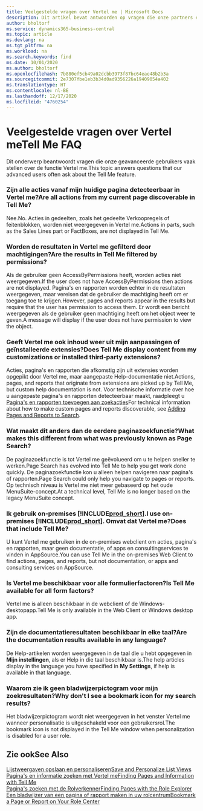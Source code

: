 ```yaml
---
title: Veelgestelde vragen over Vertel me | Microsoft Docs
description: Dit artikel bevat antwoorden op vragen die onze partners en klanten vaak hebben over Vertel me.
author: bholtorf
ms.service: dynamics365-business-central
ms.topic: article
ms.devlang: na
ms.tgt_pltfrm: na
ms.workload: na
ms.search.keywords: find
ms.date: 10/01/2020
ms.author: bholtorf
ms.openlocfilehash: 7b880ef5cb49a02dcbb3973f87bc64eae48b2b3a
ms.sourcegitcommit: 2e7307fbe1eb3b34d0ad9356226a19409054a402
ms.translationtype: HT
ms.contentlocale: nl-BE
ms.lasthandoff: 12/17/2020
ms.locfileid: "4760254"
---
```

# <a name="tell-me-faq"></a><span data-ttu-id="df2ca-103">Veelgestelde vragen over Vertel me</span><span class="sxs-lookup"><span data-stu-id="df2ca-103">Tell Me FAQ</span></span>
<span data-ttu-id="df2ca-104">Dit onderwerp beantwoordt vragen die onze geavanceerde gebruikers vaak stellen over de functie Vertel me.</span><span class="sxs-lookup"><span data-stu-id="df2ca-104">This topic answers questions that our advanced users often ask about the Tell Me feature.</span></span>

### <a name="are-all-actions-from-my-current-page-discoverable-in-tell-me"></a><span data-ttu-id="df2ca-105">Zijn alle acties vanaf mijn huidige pagina detecteerbaar in Vertel me?</span><span class="sxs-lookup"><span data-stu-id="df2ca-105">Are all actions from my current page discoverable in Tell Me?</span></span>
<span data-ttu-id="df2ca-106">Nee.</span><span class="sxs-lookup"><span data-stu-id="df2ca-106">No.</span></span> <span data-ttu-id="df2ca-107">Acties in gedeelten, zoals het gedeelte Verkoopregels of feitenblokken, worden niet weergegeven in Vertel me.</span><span class="sxs-lookup"><span data-stu-id="df2ca-107">Actions in parts, such as the Sales Lines part or FactBoxes, are not displayed in Tell Me.</span></span>

### <a name="are-the-results-in-tell-me-filtered-by-permissions"></a><span data-ttu-id="df2ca-108">Worden de resultaten in Vertel me gefilterd door machtigingen?</span><span class="sxs-lookup"><span data-stu-id="df2ca-108">Are the results in Tell Me filtered by permissions?</span></span>
<span data-ttu-id="df2ca-109">Als de gebruiker geen AccessByPermissions heeft, worden acties niet weergegeven.</span><span class="sxs-lookup"><span data-stu-id="df2ca-109">If the user does not have AccessByPermissions then actions are not displayed.</span></span> <span data-ttu-id="df2ca-110">Pagina's en rapporten worden echter in de resultaten weergegeven, maar vereisen dat de gebruiker de machtiging heeft om er toegang toe te krijgen.</span><span class="sxs-lookup"><span data-stu-id="df2ca-110">However, pages and reports appear in the results but require that the user has permission to access them.</span></span> <span data-ttu-id="df2ca-111">Er wordt een bericht weergegeven als de gebruiker geen machtiging heeft om het object weer te geven.</span><span class="sxs-lookup"><span data-stu-id="df2ca-111">A message will display if the user does not have permission to view the object.</span></span>

### <a name="does-tell-me-display-content-from-my-customizations-or-installed-third-party-extensions"></a><span data-ttu-id="df2ca-112">Geeft Vertel me ook inhoud weer uit mijn aanpassingen of geïnstalleerde extensies?</span><span class="sxs-lookup"><span data-stu-id="df2ca-112">Does Tell Me display content from my customizations or installed third-party extensions?</span></span>
<span data-ttu-id="df2ca-113">Acties, pagina's en rapporten die afkomstig zijn uit extensies worden opgepikt door Vertel me, maar aangepaste Help-documentatie niet.</span><span class="sxs-lookup"><span data-stu-id="df2ca-113">Actions, pages, and reports that originate from extensions are picked up by Tell Me, but custom help documentation is not.</span></span> <span data-ttu-id="df2ca-114">Voor technische informatie over hoe u aangepaste pagina's en rapporten detecteerbaar maakt, raadpleegt u [Pagina's en rapporten toevoegen aan zoekacties](/dynamics365/business-central/dev-itpro/developer/devenv-al-menusuite-functionality)</span><span class="sxs-lookup"><span data-stu-id="df2ca-114">For technical information about how to make custom pages and reports discoverable, see [Adding Pages and Reports to Search](/dynamics365/business-central/dev-itpro/developer/devenv-al-menusuite-functionality).</span></span>

### <a name="what-makes-this-different-from-what-was-previously-known-as-page-search"></a><span data-ttu-id="df2ca-115">Wat maakt dit anders dan de eerdere paginazoekfunctie?</span><span class="sxs-lookup"><span data-stu-id="df2ca-115">What makes this different from what was previously known as Page Search?</span></span>
<span data-ttu-id="df2ca-116">De paginazoekfunctie is tot Vertel me geëvolueerd om u te helpen sneller te werken.</span><span class="sxs-lookup"><span data-stu-id="df2ca-116">Page Search has evolved into Tell Me to help you get work done quickly.</span></span> <span data-ttu-id="df2ca-117">De paginazoekfunctie kon u alleen helpen navigeren naar pagina's of rapporten.</span><span class="sxs-lookup"><span data-stu-id="df2ca-117">Page Search could only help you navigate to pages or reports.</span></span> <span data-ttu-id="df2ca-118">Op technisch niveau is Vertel me niet meer gebaseerd op het oude MenuSuite-concept.</span><span class="sxs-lookup"><span data-stu-id="df2ca-118">At a technical level, Tell Me is no longer based on the legacy MenuSuite concept.</span></span>

### <a name="i-use-on-premises-prod_short-does-that-include-tell-me"></a><span data-ttu-id="df2ca-119">Ik gebruik on-premises [!INCLUDE[prod_short](includes/prod_short.md)].</span><span class="sxs-lookup"><span data-stu-id="df2ca-119">I use on-premises [!INCLUDE[prod_short](includes/prod_short.md)].</span></span> <span data-ttu-id="df2ca-120">Omvat dat Vertel me?</span><span class="sxs-lookup"><span data-stu-id="df2ca-120">Does that include Tell Me?</span></span>
<span data-ttu-id="df2ca-121">U kunt Vertel me gebruiken in de on-premises webclient om acties, pagina's en rapporten, maar geen documentatie, of apps en consultingservices te vinden in AppSource.</span><span class="sxs-lookup"><span data-stu-id="df2ca-121">You can use Tell Me in the on-premises Web Client to find actions, pages, and reports, but not documentation, or apps and consulting services on AppSource.</span></span>

### <a name="is-tell-me-available-for-all-form-factors"></a><span data-ttu-id="df2ca-122">Is Vertel me beschikbaar voor alle formulierfactoren?</span><span class="sxs-lookup"><span data-stu-id="df2ca-122">Is Tell Me available for all form factors?</span></span>
<span data-ttu-id="df2ca-123">Vertel me is alleen beschikbaar in de webclient of de Windows-desktopapp.</span><span class="sxs-lookup"><span data-stu-id="df2ca-123">Tell Me is only available in the Web Client or Windows desktop app.</span></span>

### <a name="are-the-documentation-results-available-in-any-language"></a><span data-ttu-id="df2ca-124">Zijn de documentatieresultaten beschikbaar in elke taal?</span><span class="sxs-lookup"><span data-stu-id="df2ca-124">Are the documentation results available in any language?</span></span>
<span data-ttu-id="df2ca-125">De Help-artikelen worden weergegeven in de taal die u hebt opgegeven in **Mijn instellingen**, als er Help in die taal beschikbaar is.</span><span class="sxs-lookup"><span data-stu-id="df2ca-125">The help articles display in the language you have specified in **My Settings**, if help is available in that language.</span></span>

### <a name="why-dont-i-see-a-bookmark-icon-for-my-search-results"></a><span data-ttu-id="df2ca-126">Waarom zie ik geen bladwijzerpictogram voor mijn zoekresultaten?</span><span class="sxs-lookup"><span data-stu-id="df2ca-126">Why don't I see a bookmark icon for my search results?</span></span>
<span data-ttu-id="df2ca-127">Het bladwijzerpictogram wordt niet weergegeven in het venster Vertel me wanneer personalisatie is uitgeschakeld voor een gebruikersrol.</span><span class="sxs-lookup"><span data-stu-id="df2ca-127">The bookmark icon is not displayed in the Tell Me window when personalization is disabled for a user role.</span></span>


## <a name="see-also"></a><span data-ttu-id="df2ca-128">Zie ook</span><span class="sxs-lookup"><span data-stu-id="df2ca-128">See Also</span></span>  
[<span data-ttu-id="df2ca-129">Lijstweergaven opslaan en personaliseren</span><span class="sxs-lookup"><span data-stu-id="df2ca-129">Save and Personalize List Views</span></span>](ui-views.md)  
[<span data-ttu-id="df2ca-130">Pagina's en informatie zoeken met Vertel me</span><span class="sxs-lookup"><span data-stu-id="df2ca-130">Finding Pages and Information with Tell Me</span></span>](ui-search.md)  
[<span data-ttu-id="df2ca-131">Pagina's zoeken met de Rolverkenner</span><span class="sxs-lookup"><span data-stu-id="df2ca-131">Finding Pages with the Role Explorer</span></span>](ui-role-explorer.md)  
[<span data-ttu-id="df2ca-132">Een bladwijzer van een pagina of rapport maken in uw rolcentrum</span><span class="sxs-lookup"><span data-stu-id="df2ca-132">Bookmark a Page or Report on Your Role Center</span></span>](ui-bookmarks.md)
